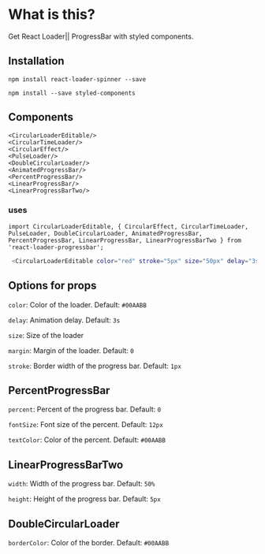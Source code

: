 # What is this?

Get React Loader|| ProgressBar with styled components.

## Installation

`npm install react-loader-spinner --save`

`npm install --save styled-components`

## Components

    <CircularLoaderEditable/>
    <CircularTimeLoader/>
    <CircularEffect/>
    <PulseLoader/>
    <DoubleCircularLoader/>
    <AnimatedProgressBar/>
    <PercentProgressBar/>
    <LinearProgressBar/>
    <LinearProgressBarTwo/>

### uses

`import CircularLoaderEditable, { CircularEffect, CircularTimeLoader, PulseLoader, DoubleCircularLoader, AnimatedProgressBar, PercentProgressBar, LinearProgressBar, LinearProgressBarTwo } from 'react-loader-progressbar';`

```sh
 <CircularLoaderEditable color="red" stroke="5px" size="50px" delay="3s" />
```
## Options for props

`color`: Color of the loader. Default: `#00AABB`

`delay`: Animation delay. Default: `3s`

`size`: Size of the loader

`margin`: Margin of the loader. Default: `0`

`stroke`: Border width of the progress bar. Default: `1px`




## PercentProgressBar

`percent`: Percent of the progress bar. Default: `0`

`fontSize`: Font size of the percent. Default: `12px`

`textColor`: Color of the percent. Default: `#00AABB`

## LinearProgressBarTwo

`width`: Width of the progress bar. Default: `50%`

`height`: Height of the progress bar. Default: `5px`

## DoubleCircularLoader

`borderColor`: Color of the border. Default: `#00AABB`
